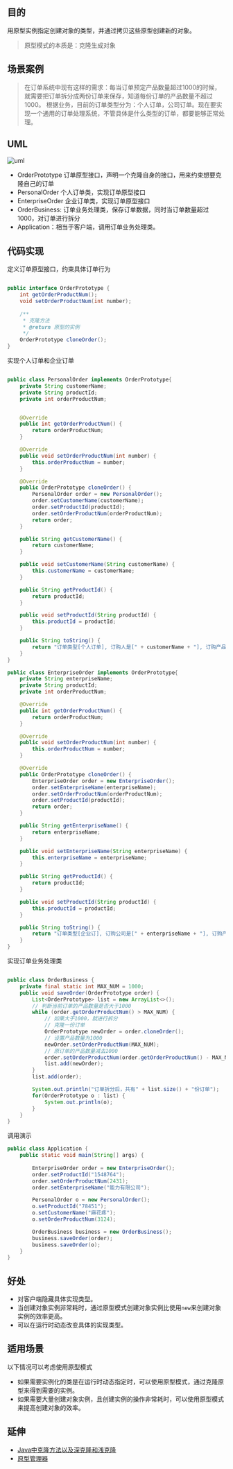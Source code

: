 ## 目的

用原型实例指定创建对象的类型，并通过拷贝这些原型创建新的对象。

> 原型模式的本质是：克隆生成对象

## 场景案例

> 在订单系统中现有这样的需求：每当订单预定产品数量超过1000的时候，就需要把订单拆分成两份订单来保存，知道每份订单的产品数量不超过1000。
> 根据业务，目前的订单类型分为：个人订单，公司订单。现在要实现一个通用的订单处理系统，不管具体是什么类型的订单，都要能够正常处理。

## UML

![uml](uml.png)

- OrderPrototype 订单原型接口，声明一个克隆自身的接口，用来约束想要克隆自己的订单
- PersonalOrder 个人订单类，实现订单原型接口
- EnterpriseOrder 企业订单类，实现订单原型接口
- OrderBusiness: 订单业务处理类，保存订单数据，同时当订单数量超过1000，对订单进行拆分
- Application：相当于客户端，调用订单业务处理类。

## 代码实现

定义订单原型接口，约束具体订单行为

```java

public interface OrderPrototype {
    int getOrderProductNum();
    void setOrderProductNum(int number);
    
    /**
     * 克隆方法
     * @return 原型的实例
     */
    OrderPrototype cloneOrder();
}

```

实现个人订单和企业订单

```java

public class PersonalOrder implements OrderPrototype{
    private String customerName;
    private String productId;
    private int orderProductNum;


    @Override
    public int getOrderProductNum() {
        return orderProductNum;
    }

    @Override
    public void setOrderProductNum(int number) {
        this.orderProductNum = number;
    }

    @Override
    public OrderPrototype cloneOrder() {
        PersonalOrder order = new PersonalOrder();
        order.setCustomerName(customerName);
        order.setProductId(productId);
        order.setOrderProductNum(orderProductNum);
        return order;
    }

    public String getCustomerName() {
        return customerName;
    }

    public void setCustomerName(String customerName) {
        this.customerName = customerName;
    }

    public String getProductId() {
        return productId;
    }

    public void setProductId(String productId) {
        this.productId = productId;
    }

    public String toString() {
        return "订单类型[个人订单], 订购人是[" + customerName + "], 订购产品是[" + productId + "], 订购数量为[" + orderProductNum + "]";
    }
}

public class EnterpriseOrder implements OrderPrototype{
    private String enterpriseName;
    private String productId;
    private int orderProductNum;

    @Override
    public int getOrderProductNum() {
        return orderProductNum;
    }

    @Override
    public void setOrderProductNum(int number) {
        this.orderProductNum = number;
    }

    @Override
    public OrderPrototype cloneOrder() {
        EnterpriseOrder order = new EnterpriseOrder();
        order.setEnterpriseName(enterpriseName);
        order.setOrderProductNum(orderProductNum);
        order.setProductId(productId);
        return order;
    }

    public String getEnterpriseName() {
        return enterpriseName;
    }

    public void setEnterpriseName(String enterpriseName) {
        this.enterpriseName = enterpriseName;
    }

    public String getProductId() {
        return productId;
    }

    public void setProductId(String productId) {
        this.productId = productId;
    }

    public String toString() {
        return "订单类型[企业订], 订购公司是[" + enterpriseName + "], 订购产品是[" + productId + "], 订购数量为[" + orderProductNum + "]";
    }
}

```

实现订单业务处理类

```java

public class OrderBusiness {
    private final static int MAX_NUM = 1000;
    public void saveOrder(OrderPrototype order) {
        List<OrderPrototype> list = new ArrayList<>();
        // 判断当前订单的产品数量是否大于1000
        while (order.getOrderProductNum() > MAX_NUM) {
            // 如果大于1000，就进行拆分
            // 克隆一份订单
            OrderPrototype newOrder = order.cloneOrder();
            // 设置产品数量为1000
            newOrder.setOrderProductNum(MAX_NUM);
            // 原订单的产品数量减去1000
            order.setOrderProductNum(order.getOrderProductNum() - MAX_NUM);
            list.add(newOrder);
        }
        list.add(order);

        System.out.println("订单拆分后，共有" + list.size() + "份订单");
        for(OrderPrototype o : list) {
            System.out.println(o);
        }
    }
}

```

调用演示
```java
public class Application {
    public static void main(String[] args) {
        
        EnterpriseOrder order = new EnterpriseOrder();
        order.setProductId("1548764");
        order.setOrderProductNum(2431);
        order.setEnterpriseName("能力有限公司");

        PersonalOrder o = new PersonalOrder();
        o.setProductId("78451");
        o.setCustomerName("麻花疼");
        o.setOrderProductNum(3124);

        OrderBusiness business = new OrderBusiness();
        business.saveOrder(order);
        business.saveOrder(o);
    }
}
```
## 好处 

- 对客户端隐藏具体实现类型。
- 当创建对象实例非常耗时，通过原型模式创建对象实例比使用`new`来创建对象实例的效率更高。
- 可以在运行时动态改变具体的实现类型。

## 适用场景

以下情况可以考虑使用原型模式

- 如果需要实例化的类是在运行时动态指定时，可以使用原型模式，通过克隆原型来得到需要的实例。
- 如果需要大量创建对象实例，且创建实例的操作非常耗时，可以使用原型模式来提高创建对象的效率。

## 延伸

- [Java中克隆方法以及深克隆和浅克隆](https://github.com/iversonx/design-patterns/tree/master/prototype2)
- [原型管理器](https://github.com/iversonx/design-patterns/tree/master/prototypeManager)